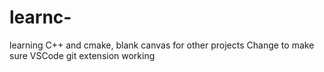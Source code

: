 # learnc-
learning C++ and cmake, blank canvas for other projects
Change to make sure VSCode git extension working